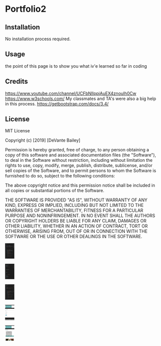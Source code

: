# Portfolio2

## Installation
No installation process required.

## Usage
the point of this page is to show you what iv'e learned so far in coding

## Credits
https://www.youtube.com/channel/UCFbNIlppjAuEX4znoulh0Cw
https://www.w3schools.com/
My classmates and TA's were also a big help in this process.
https://getbootstrap.com/docs/3.4/


## License
MIT License

Copyright (c) [2019] [DeVante Bailey]

Permission is hereby granted, free of charge, to any person obtaining a copy
of this software and associated documentation files (the "Software"), to deal
in the Software without restriction, including without limitation the rights
to use, copy, modify, merge, publish, distribute, sublicense, and/or sell
copies of the Software, and to permit persons to whom the Software is
furnished to do so, subject to the following conditions:

The above copyright notice and this permission notice shall be included in all
copies or substantial portions of the Software.

THE SOFTWARE IS PROVIDED "AS IS", WITHOUT WARRANTY OF ANY KIND, EXPRESS OR
IMPLIED, INCLUDING BUT NOT LIMITED TO THE WARRANTIES OF MERCHANTABILITY,
FITNESS FOR A PARTICULAR PURPOSE AND NONINFRINGEMENT. IN NO EVENT SHALL THE
AUTHORS OR COPYRIGHT HOLDERS BE LIABLE FOR ANY CLAIM, DAMAGES OR OTHER
LIABILITY, WHETHER IN AN ACTION OF CONTRACT, TORT OR OTHERWISE, ARISING FROM,
OUT OF OR IN CONNECTION WITH THE SOFTWARE OR THE USE OR OTHER DEALINGS IN THE
SOFTWARE.


<img src="portfolio2/images/Screen Shot 2019-11-02 at 9.24.54 AM.png" height="50" width="30">

<img src="portfolio2/images/Screen Shot 2019-11-02 at 9.27.30 AM.png" height="50"
width="30">

<img src="portfolio2/images/Screen Shot 2019-11-02 at 9.27.04 AM.png" height="50"
width="30">

<img src="portfolio2/images/Screen Shot 2019-11-02 at 9.26.46 AM.png" height="50"
width="30">

<img src="portfolio2/images/Screen Shot 2019-11-02 at 9.26.05 AM.png" height="50"
width="30">

